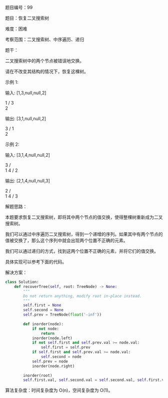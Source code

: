 题目编号：99

题目：恢复二叉搜索树

难度：困难

考察范围：二叉搜索树、中序遍历、递归

题干：

二叉搜索树中的两个节点被错误地交换。

请在不改变其结构的情况下，恢复这棵树。

示例 1:

输入: [1,3,null,null,2]

   1
  /
 3
  \
   2

输出: [3,1,null,null,2]

   3
  /
 1
  \
   2

示例 2:

输入: [3,1,4,null,null,2]

  3
 / \
1   4
   /
  2

输出: [2,1,4,null,null,3]

  2
 / \
1   4
   /
  3

解题思路：

本题要求恢复二叉搜索树，即将其中两个节点的值交换，使得整棵树重新成为二叉搜索树。

我们可以通过中序遍历二叉搜索树，得到一个递增的序列。如果其中有两个节点的值被交换了，那么这个序列中就会出现两个位置不正确的元素。

我们可以通过递归的方式，找到这两个位置不正确的元素，并将它们的值交换。

具体实现可以参考下面的代码。

解决方案：

```python
class Solution:
    def recoverTree(self, root: TreeNode) -> None:
        """
        Do not return anything, modify root in-place instead.
        """
        self.first = None
        self.second = None
        self.prev = TreeNode(float('-inf'))
        
        def inorder(node):
            if not node:
                return
            inorder(node.left)
            if not self.first and self.prev.val >= node.val:
                self.first = self.prev
            if self.first and self.prev.val >= node.val:
                self.second = node
            self.prev = node
            inorder(node.right)
        
        inorder(root)
        self.first.val, self.second.val = self.second.val, self.first.val
```

算法复杂度：时间复杂度为 O(n)，空间复杂度为 O(1)。